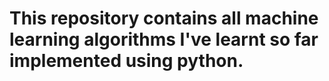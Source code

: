 # This repository contains all machine learning algorithms I've learnt so far implemented using python.
